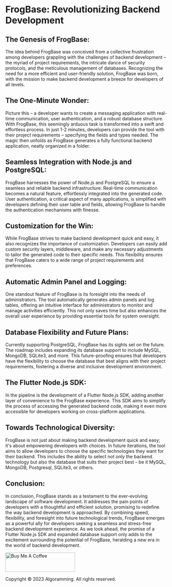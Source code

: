 # FrogBase: Revolutionizing Backend Development

## The Genesis of FrogBase:

The idea behind FrogBase was conceived from a collective frustration among developers grappling with the challenges of backend development – the myriad of project requirements, the intricate dance of security protocols, and the meticulous management of databases. Recognizing the need for a more efficient and user-friendly solution, FrogBase was born, with the mission to make backend development a breeze for developers of all levels.

## The One-Minute Wonder:

Picture this – a developer wants to create a messaging application with real-time communication, user authentication, and a robust database structure. With FrogBase, this seemingly arduous task is transformed into a swift and effortless process. In just 1-2 minutes, developers can provide the tool with their project requirements – specifying the fields and types needed. The magic then unfolds as FrogBase generates a fully functional backend application, neatly organized in a folder.

## Seamless Integration with Node.js and PostgreSQL:

FrogBase harnesses the power of Node.js and PostgreSQL to ensure a seamless and reliable backend infrastructure. Real-time communication becomes a natural feature, effortlessly integrated into the generated code. User authentication, a critical aspect of many applications, is simplified with developers defining their user table and fields, allowing FrogBase to handle the authentication mechanisms with finesse.

## Customization for the Win:

While FrogBase strives to make backend development quick and easy, it also recognizes the importance of customization. Developers can easily add custom security layers, middleware, and make any necessary adjustments to tailor the generated code to their specific needs. This flexibility ensures that FrogBase caters to a wide range of project requirements and preferences.

## Automatic Admin Panel and Logging:

One standout feature of FrogBase is its foresight into the needs of administrators. The tool automatically generates admin panels and log tables, offering an intuitive interface for administrators to monitor and manage activities efficiently. This not only saves time but also enhances the overall user experience by providing essential tools for system oversight.

## Database Flexibility and Future Plans:

Currently supporting PostgreSQL, FrogBase has its sights set on the future. The roadmap includes expanding its database support to include MySQL, MongoDB, SQLite3, and more. This future-proofing ensures that developers have the flexibility to choose the database that best aligns with their project requirements, fostering a diverse and inclusive development environment.

## The Flutter Node.js SDK:

In the pipeline is the development of a Flutter Node.js SDK, adding another layer of convenience to the FrogBase experience. This SDK aims to simplify the process of accessing the generated backend code, making it even more accessible for developers working on cross-platform applications.

## Towards Technological Diversity:

FrogBase is not just about making backend development quick and easy; it's about empowering developers with choices. In future iterations, the tool aims to allow developers to choose the specific technologies they want for their backend. This includes the ability to select not only the backend technology but also the database that suits their project best – be it MySQL, MongoDB, Postgresql, SQLite3, or others.

## Conclusion:

In conclusion, FrogBase stands as a testament to the ever-evolving landscape of software development. It addresses the pain points of developers with a thoughtful and efficient solution, promising to redefine the way backend development is approached. By combining speed, flexibility, and foresight into future technological trends, FrogBase emerges as a powerful ally for developers seeking a seamless and stress-free backend development experience. As we look ahead, the promise of a Flutter Node.js SDK and expanded database support only adds to the excitement surrounding the potential of FrogBase, heralding a new era in the world of backend development.

<a href="https://www.buymeacoffee.com/sabikrahat" target="_blank"><img src="https://cdn.buymeacoffee.com/buttons/v2/default-yellow.png" alt="Buy Me A Coffee" style="height: 60px !important;width: 217px !important;" ></a>


Copyright © 2023 Algoramming. All rights reserved.

